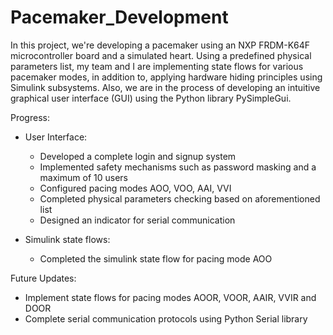 # Pacemaker_Development

In this project, we're developing a pacemaker using an NXP FRDM-K64F microcontroller board and a simulated heart. Using a predefined physical parameters list, my team and I are implementing state flows for various pacemaker modes, in addition to, applying hardware hiding principles using Simulink subsystems. Also, we are in the process of developing an intuitive graphical user interface (GUI) using the Python library PySimpleGui.

Progress:
- User Interface:
	- Developed a complete login and signup system
	- Implemented safety mechanisms such as password masking and a maximum of 10 users
	- Configured pacing modes AOO, VOO, AAI, VVI
	- Completed physical parameters checking based on aforementioned list
	- Designed an indicator for serial communication

- Simulink state flows:
	- Completed the simulink state flow for pacing mode AOO

Future Updates:
- Implement state flows for pacing modes AOOR, VOOR, AAIR, VVIR and DOOR
- Complete serial communication protocols using Python Serial library
